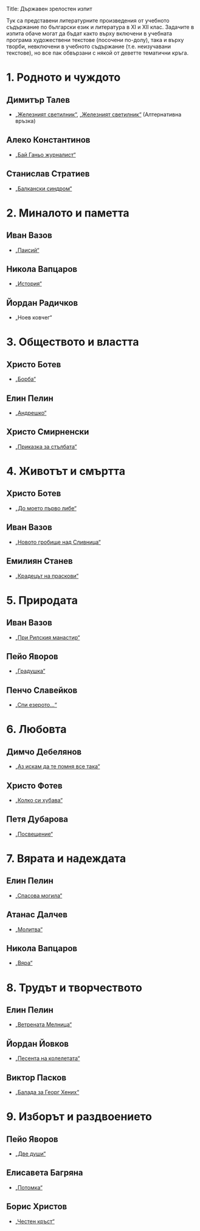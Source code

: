 Title: Държавен зрелостен изпит

Тук са представени литературните произведения от учебното съдържание по български език и литература в XI и XII клас.
Задачите в изпита обаче могат да бъдат както върху включени в учебната програма художествени текстове (посочени по-долу), така и върху творби, невключени в учебното съдържание (т.е. неизучавани текстове), но все пак обвързани с някой от деветте тематични кръга.

# 1. Родното и чуждото

## Димитър Талев
* [„Железният светилник“](/text/569),  [„Железният светилник“](https://www.rulit.me/books/zhelezniyat-svetilnik-read-183446-1.html) (Алтернативна връзка)
## Алеко Константинов
* [„Бай Ганьо журналист“](/text/3706/13#textstart)
## Станислав Стратиев
* [„Балкански синдром“](https://stanislavstratiev.org/library/?page_id=839)

# 2. Миналото и паметта

## Иван Вазов
* [„Паисий“](/text/3854)
## Никола Вапцаров
* [„История“](/text/11418)
## Йордан Радичков
* „Ноев ковчег“

# 3. Обществото и властта

## Христо Ботев
* [„Борба“](/text/3236)
## Елин Пелин
* [„Андрешко“](/text/5283)
## Христо Смирненски
* [„Приказка за стълбата“](/text/4253)

# 4. Животът и смъртта

## Христо Ботев
* [„До моето първо либе“](/text/3231)
## Иван Вазов
* [„Новото гробище над Сливница“](/text/4493)
## Емилиян Станев
* [„Крадецът на праскови“](/text/4127)

# 5. Природата

## Иван Вазов
* [„При Рилския манастир“](/text/4314)
## Пейо Яворов
* [„Градушка“](/text/7070)
## Пенчо Славейков
* [„Спи езерото...“](/text/6557)

# 6. Любовта

## Димчо Дебелянов
* [„Аз искам да те помня все така“](/text/6166)
## Христо Фотев
* [„Колко си хубава“](/text/7627)
## Петя Дубарова
* [„Посвещение“](/text/5991)

# 7. Вярата и надеждата

## Елин Пелин
* [„Спасова могила“](/text/5297)
## Атанас Далчев
* [„Молитва“](/text/12119)
## Никола Вапцаров
* [„Вяра“](/text/11434)

# 8. Трудът и творчеството

## Елин Пелин
* [„Ветрената Мелница“](/text/5301)
## Йордан Йовков
* [„Песента на колелетата“](/text/7895)
## Виктор Пасков
* [„Балада за Георг Хених“](https://www.slovo.bg/old/vpaskov/balada.htm)

# 9. Изборът и раздвоението

## Пейо Яворов
* [„Две души“](/text/7125)
## Елисавета Багряна
* [„Потомка“](/text/11688)
## Борис Христов
* [„Честен кръст“](https://liternet.bg/publish5/bhristov/poezia/chesten/chesten.htm)
